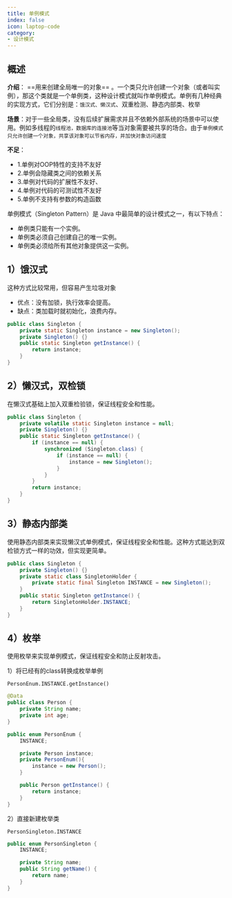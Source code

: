 ```yaml
---
title: 单例模式
index: false
icon: laptop-code
category:
- 设计模式
---
```


## 概述
**介绍**： ==用来创建全局唯一的对象== 。一个类只允许创建一个对象（或者叫实例），那这个类就是一个单例类，这种设计模式就叫作单例模式。单例有几种经典的实现方式，它们分别是：`饿汉式、懒汉式`、双重检测、静态内部类、枚举

**场景**：对于一些全局类，没有后续扩展需求并且不依赖外部系统的场景中可以使用。例如多线程的`线程池，数据库的连接池`等当对象需要被共享的场合。由于`单例模式只允许创建一个对象，共享该对象可以节省内存，并加快对象访问速度`

**不足**：
* 1.单例对OOP特性的支持不友好
* 2.单例会隐藏类之间的依赖关系
* 3.单例对代码的扩展性不友好、
* 4.单例对代码的可测试性不友好
* 5.单例不支持有参数的构造函数

单例模式（Singleton Pattern）是 Java 中最简单的设计模式之一，有以下特点：

* 单例类只能有一个实例。
* 单例类必须自己创建自己的唯一实例。
* 单例类必须给所有其他对象提供这一实例。

## 1）饿汉式

这种方式比较常用，但容易产生垃圾对象
* 优点：没有加锁，执行效率会提高。
* 缺点：类加载时就初始化，浪费内存。
```java
public class Singleton {
    private static Singleton instance = new Singleton();
    private Singleton() {}
    public static Singleton getInstance() {
        return instance;
    }
}

```


## 2）懒汉式，双检锁

在懒汉式基础上加入双重检验锁，保证线程安全和性能。

```java
public class Singleton {
    private volatile static Singleton instance = null;
    private Singleton() {}
    public static Singleton getInstance() {
        if (instance == null) {
            synchronized (Singleton.class) {
                if (instance == null) {
                    instance = new Singleton();
                }
            }
        }
        return instance;
    }
}

```

## 3）静态内部类

使用静态内部类来实现懒汉式单例模式，保证线程安全和性能。这种方式能达到双检锁方式一样的功效，但实现更简单。
```java
public class Singleton {
    private Singleton() {}
    private static class SingletonHolder {
        private static final Singleton INSTANCE = new Singleton();
    }
    public static Singleton getInstance() {
        return SingletonHolder.INSTANCE;
    }
}

```


## 4）枚举

使用枚举来实现单例模式，保证线程安全和防止反射攻击。

1）将已经有的class转换成枚举单例

`PersonEnum.INSTANCE.getInstance()`

```java
@Data
public class Person {
    private String name;
    private int age;
}

public enum PersonEnum {
    INSTANCE;

    private Person instance;
    private PersonEnum(){
        instance = new Person();
    }

    public Person getInstance() {
        return instance;
    }
}

```

2）直接新建枚举类

`PersonSingleton.INSTANCE`

```java
public enum PersonSingleton {
    INSTANCE;

    private String name;
    public String getName() {
        return name;
    }
}

```




